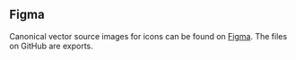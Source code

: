 ## Figma

Canonical vector source images for icons can be found on [Figma](https://www.figma.com/file/7V9FN9l9c4zHIls2ZUCoPU/MM-30584-Desktop-App-Icon-Update?node-id=9%3A1170). The files on GitHub are exports.